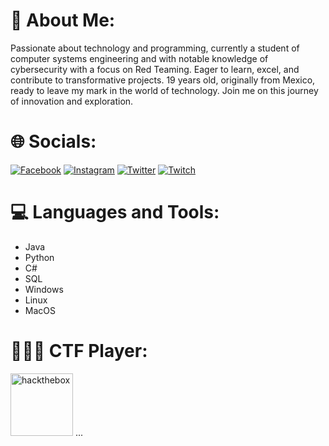 # 💫 About Me:
Passionate about technology and programming, currently a student of computer systems engineering and with notable knowledge of cybersecurity with a focus on Red Teaming. Eager to learn, excel, and contribute to transformative projects. 19 years old, originally from Mexico, ready to leave my mark in the world of technology. Join me on this journey of innovation and exploration.

# 🌐 Socials:
[![Facebook](https://img.shields.io/badge/Facebook-%231877F2.svg?logo=Facebook&logoColor=white)](https://facebook.com/profile.php?id=100069898464335) [![Instagram](https://img.shields.io/badge/Instagram-%23E4405F.svg?logo=Instagram&logoColor=white)](https://instagram.com/_joshaviles_) [![Twitter](https://img.shields.io/badge/Twitter-%231DA1F2.svg?logo=Twitter&logoColor=white)](https://twitter.com/jooosh____) [![Twitch](https://img.shields.io/badge/Twitch-%239146FF.svg?logo=Twitch&logoColor=white)](https://twitch.tv/joshtrix_)

# 💻 Languages and Tools:
- Java
- Python
- C#
- SQL
- Windows
- Linux
- MacOS

# 👨🏻‍💻 CTF Player:
[<img src="https://static-00.iconduck.com/assets.00/hack-the-box-icon-1024x1024-4ufmqn5r.png" alt="hackthebox" width="100"/>](https://app.hackthebox.com/profile/overview)
...

